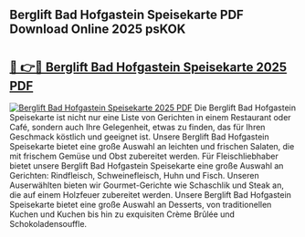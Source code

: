 ## Berglift Bad Hofgastein Speisekarte PDF Download Online 2025 psKOK

# <h2><a href="http://gc662mf.nevu.top/?p=Berglift+Bad+Hofgastein+Speisekarte">🔗 👉🔴 Berglift Bad Hofgastein Speisekarte 2025 PDF</a></h2>

[![Berglift Bad Hofgastein Speisekarte 2025 PDF](https://i.imgur.com/dBaPXMq.png)](http://gc662mf.nevu.top/?p=Berglift+Bad+Hofgastein+Speisekarte)
Die Berglift Bad Hofgastein Speisekarte ist nicht nur eine Liste von Gerichten in einem Restaurant oder Café, sondern auch Ihre Gelegenheit, etwas zu finden, das für Ihren Geschmack köstlich und geeignet ist. Unsere Berglift Bad Hofgastein Speisekarte bietet eine große Auswahl an leichten und frischen Salaten, die mit frischem Gemüse und Obst zubereitet werden. Für Fleischliebhaber bietet unsere Berglift Bad Hofgastein Speisekarte eine große Auswahl an Gerichten: Rindfleisch, Schweinefleisch, Huhn und Fisch. Unseren Auserwählten bieten wir Gourmet-Gerichte wie Schaschlik und Steak an, die auf einem Holzfeuer zubereitet werden. Unsere Berglift Bad Hofgastein Speisekarte bietet eine große Auswahl an Desserts, von traditionellen Kuchen und Kuchen bis hin zu exquisiten Crème Brûlée und Schokoladensouffle.
